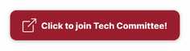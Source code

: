 [<img src="/join-button.svg" width="350">](https://stuco-surveys.vercel.app/survey/63614e4aced15a622923a4b4)
